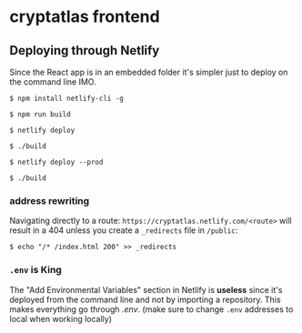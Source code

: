 # cryptatlas frontend

## Deploying through Netlify

Since the React app is in an embedded folder it's simpler just to deploy on the command line IMO.

`$ npm install netlify-cli -g`

`$ npm run build`

`$ netlify deploy`

`$ ./build`

`$ netlify deploy --prod`

`$ ./build`

### address rewriting

Navigating directly to a route: `https://cryptatlas.netlify.com/<route>` will result in a 404 unless you create a `_redirects` file in `/public`:

`$ echo "/* /index.html 200" >> _redirects`

### `.env` is King

The "Add Environmental Variables" section in Netlify is **useless** since it's deployed from the command line and not by importing a repository. This makes everything go through <em>.env</em>. (make sure to change `.env` addresses to local when working locally)
